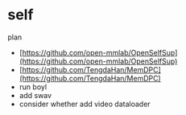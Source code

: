 # self

plan

- [https://github.com/open-mmlab/OpenSelfSup](https://github.com/open-mmlab/OpenSelfSup)
- [https://github.com/TengdaHan/MemDPC](https://github.com/TengdaHan/MemDPC)
- run boyl
- add swav
- consider whether add video dataloader
